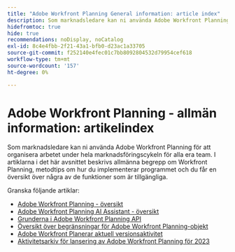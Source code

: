 ```yaml
---
title: "Adobe Workfront Planning General information: article index"
description: Som marknadsledare kan ni använda Adobe Workfront Planning för att organisera arbetet under hela marknadsföringscykeln för alla era team. I artiklarna i det här avsnittet beskrivs allmänna begrepp om Workfront Planning, metodtips om hur du implementerar programmet och du får en översikt över några av de funktioner som är tillgängliga.
hidefromtoc: true
hide: true
recommendations: noDisplay, noCatalog
exl-id: 8c4e4fbb-2f21-43a1-bfb0-d23ac1a33705
source-git-commit: f252140e4fec01c7bb8092804532d79954cef618
workflow-type: tm+mt
source-wordcount: '157'
ht-degree: 0%

---
```


# Adobe Workfront Planning - allmän information: artikelindex

Som marknadsledare kan ni använda Adobe Workfront Planning för att organisera arbetet under hela marknadsföringscykeln för alla era team. I artiklarna i det här avsnittet beskrivs allmänna begrepp om Workfront Planning, metodtips om hur du implementerar programmet och du får en översikt över några av de funktioner som är tillgängliga.

Granska följande artiklar:

* [Adobe Workfront Planning - översikt](/help/quicksilver/planning/general/planning-overview.md)
* [Adobe Workfront Planning AI Assistant - översikt](/help/quicksilver/planning/general/planning-ai-assistant-overview.md)
* [Grunderna i Adobe Workfront Planning API](/help/quicksilver/planning/general/planning-api-basics.md)
* [Översikt över begränsningar för Adobe Workfront Planning-objekt](/help/quicksilver/planning/general/limitations-overview.md)
* [Adobe Workfront Planerar aktuell versionsaktivitet](/help/quicksilver/planning/general/release-activity.md)
* [Aktivitetsarkiv för lansering av Adobe Workfront Planning för 2023](/help/quicksilver/planning/general/release-activity-archives-2023.md)




